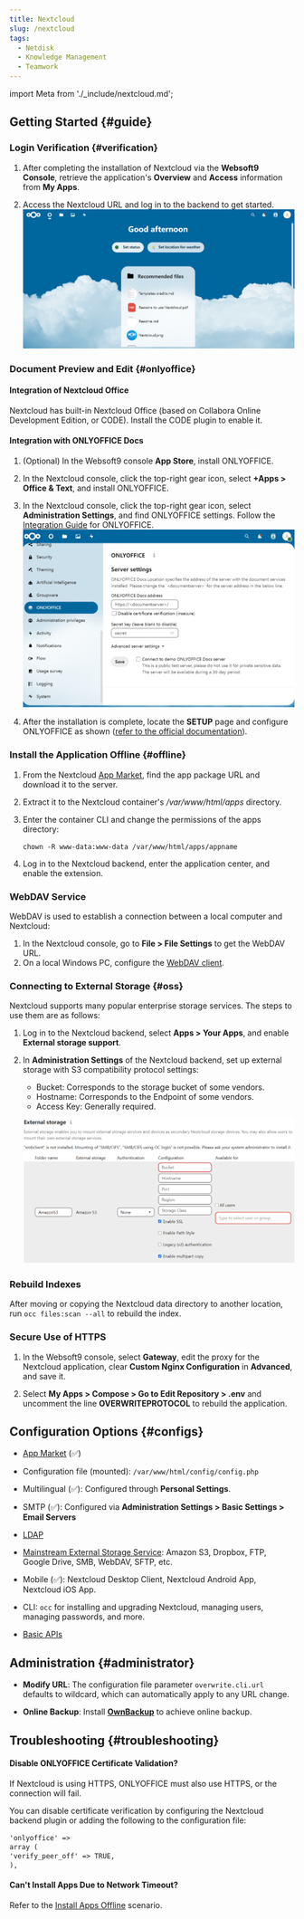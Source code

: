 ```yaml
---
title: Nextcloud
slug: /nextcloud
tags:
  - Netdisk
  - Knowledge Management
  - Teamwork
---
```


import Meta from './\_include/nextcloud.md';

<Meta name="meta" />

## Getting Started {#guide}

### Login Verification {#verification}

1. After completing the installation of Nextcloud via the **Websoft9 Console**, retrieve the application's **Overview** and **Access** information from **My Apps**.

2. Access the Nextcloud URL and log in to the backend to get started.
   ![](./assets/nextcloud-backend-websoft9.png)

### Document Preview and Edit {#onlyoffice}

#### Integration of Nextcloud Office

Nextcloud has built-in Nextcloud Office (based on Collabora Online Development Edition, or CODE). Install the CODE plugin to enable it.

#### Integration with ONLYOFFICE Docs

1. (Optional) In the Websoft9 console **App Store**, install ONLYOFFICE.

2. In the Nextcloud console, click the top-right gear icon, select **+Apps > Office & Text**, and install ONLYOFFICE.

3. In the Nextcloud console, click the top-right gear icon, select **Administration Settings**, and find ONLYOFFICE settings. Follow the [Integration Guide](https://api.onlyoffice.com/editors/nextcloud) for ONLYOFFICE.
   ![](./assets/nextcloud-setonlyoffice-websoft9.png)

4. After the installation is complete, locate the **SETUP** page and configure ONLYOFFICE as shown ([refer to the official documentation](https://api.onlyoffice.com/editors/nextcloud)).

### Install the Application Offline {#offline}

1. From the Nextcloud [App Market](https://apps.nextcloud.com/), find the app package URL and download it to the server.

2. Extract it to the Nextcloud container's _/var/www/html/apps_ directory.

3. Enter the container CLI and change the permissions of the apps directory:

   ```
   chown -R www-data:www-data /var/www/html/apps/appname
   ```

4. Log in to the Nextcloud backend, enter the application center, and enable the extension.

### WebDAV Service

WebDAV is used to establish a connection between a local computer and Nextcloud:

1. In the Nextcloud console, go to **File > File Settings** to get the WebDAV URL.
2. On a local Windows PC, configure the [WebDAV client](https://www.thewindowsclub.com/how-to-map-webdav-in-windows).

### Connecting to External Storage {#oss}

Nextcloud supports many popular enterprise storage services. The steps to use them are as follows:

1. Log in to the Nextcloud backend, select **Apps > Your Apps**, and enable **External storage support**.

2. In **Administration Settings** of the Nextcloud backend, set up external storage with S3 compatibility protocol settings:

   - Bucket: Corresponds to the storage bucket of some vendors.
   - Hostname: Corresponds to the Endpoint of some vendors.
   - Access Key: Generally required.

   ![](./assets/nextcloud-s3-websoft9.png)

### Rebuild Indexes

After moving or copying the Nextcloud data directory to another location, run `occ files:scan --all` to rebuild the index.

### Secure Use of HTTPS

1. In the Websoft9 console, select **Gateway**, edit the proxy for the Nextcloud application, clear **Custom Nginx Configuration** in **Advanced**, and save it.

2. Select **My Apps > Compose > Go to Edit Repository > .env** and uncomment the line **OVERWRITEPROTOCOL** to rebuild the application.

## Configuration Options {#configs}

- [App Market](https://apps.nextcloud.com/) (✅)

- Configuration file (mounted): `/var/www/html/config/config.php`

- Multilingual (✅): Configured through **Personal Settings**.

- SMTP (✅): Configured via **Administration Settings > Basic Settings > Email Servers**

- [LDAP](https://docs.nextcloud.com/server/latest/admin_manual/configuration_user/user_auth_ldap.html)

- [Mainstream External Storage Service](https://docs.nextcloud.com/server/latest/admin_manual/configuration_files/external_storage_configuration_gui.html): Amazon S3, Dropbox, FTP, Google Drive, SMB, WebDAV, SFTP, etc.

- Mobile (✅): Nextcloud Desktop Client, Nextcloud Android App, Nextcloud iOS App.

- CLI: `occ` for installing and upgrading Nextcloud, managing users, managing passwords, and more.

- [Basic APIs](https://docs.nextcloud.com/server/latest/developer_manual/client_apis/WebDAV/basic.html)

## Administration {#administrator}

- **Modify URL**: The configuration file parameter `overwrite.cli.url` defaults to wildcard, which can automatically apply to any URL change.

- **Online Backup**: Install **[OwnBackup](https://apps.nextcloud.com/apps/ownbackup)** to achieve online backup.

## Troubleshooting {#troubleshooting}

#### Disable ONLYOFFICE Certificate Validation?

If Nextcloud is using HTTPS, ONLYOFFICE must also use HTTPS, or the connection will fail.

You can disable certificate verification by configuring the Nextcloud backend plugin or adding the following to the configuration file:

```
'onlyoffice' =>
array (
'verify_peer_off' => TRUE,
),
```

#### Can't Install Apps Due to Network Timeout?

Refer to the [Install Apps Offline](#offline) scenario.
